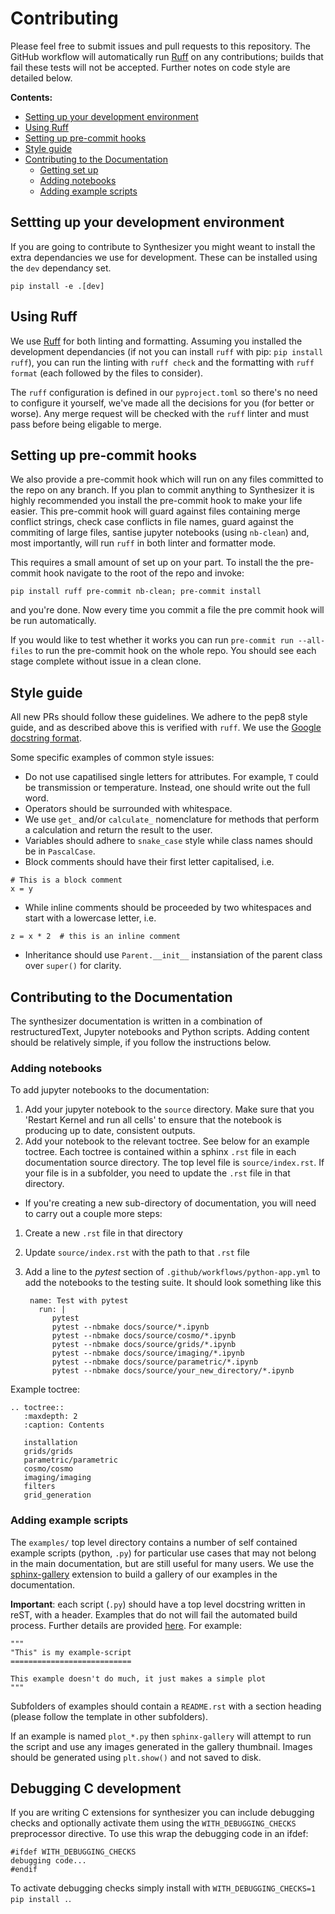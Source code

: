 # Contributing 

Please feel free to submit issues and pull requests to this repository. 
The GitHub workflow will automatically run [Ruff](https://github.com/astral-sh/ruff) on any contributions; builds that fail these tests will not be accepted. Further notes on code style are detailed below.

**Contents:**
- [Setting up your development environment](#setting-up-your-development-environment)
- [Using Ruff](#using-ruff)
- [Setting up pre-commit hooks](#setting-up-pre-commit-hooks)
- [Style guide](#style-guide)
- [Contributing to the Documentation](#contributing-to-the-documentation)
    - [Getting set up](#getting-set-up)
    - [Adding notebooks](#adding-notebooks)
    - [Adding example scripts](#adding-example-scripts)
    
## Settting up your development environment

If you are going to contribute to Synthesizer you might weant to install the extra dependancies we use for development. These can be installed using the `dev` dependancy set.

    pip install -e .[dev]
    
## Using Ruff

We use [Ruff](https://github.com/astral-sh/ruff) for both linting and formatting. Assuming you installed the development dependancies (if not you can install `ruff` with pip: `pip install ruff`), you can run the linting with `ruff check` and the formatting with `ruff format` (each followed by the files to consider).

The `ruff` configuration is defined in our `pyproject.toml` so there's no need to configure it yourself, we've made all the decisions for you (for better or worse). Any merge request will be checked with the `ruff` linter and must pass before being eligable to merge.

## Setting up pre-commit hooks

We also provide a pre-commit hook which will run on any files committed to the repo on any branch. If you plan to commit anything to Synthesizer it is highly recommended you install the pre-commit hook to make your life easier. This pre-commit hook will guard against files containing merge conflict strings, check case conflicts in file names, guard against the commiting of large files, santise jupyter notebooks (using `nb-clean`) and, most importantly, will run `ruff` in both linter and formatter mode.

This requires a small amount of set up on your part. To install the the pre-commit hook navigate to the root of the repo and invoke:
```
pip install ruff pre-commit nb-clean; pre-commit install
```

and you're done. Now every time you commit a file the pre commit hook will be run automatically.

If you would like to test whether it works you can run `pre-commit run --all-files` to run the pre-commit hook on the whole repo. You should see each stage complete without issue in a clean clone.


## Style guide
All new PRs should follow these guidelines. We adhere to the pep8 style guide, and as described above this is verified with `ruff`. We use the [Google docstring format](https://google.github.io/styleguide/pyguide.html#s3.8-comments-and-docstrings).

Some specific examples of common style issues:
- Do not use capatilised single letters for attributes. For example, `T` could be transmission or temperature. Instead, one should write out the full word.
- Operators should be surrounded with whitespace.
- We use `get_` and/or `calculate_` nomenclature for methods that perform a calculation and return the result to the user.
- Variables should adhere to `snake_case` style while class names should be in `PascalCase`.
- Block comments should have their first letter capitalised, i.e.
```
# This is a block comment
x = y
```
- While inline comments should be proceeded by two whitespaces and start with a lowercase letter, i.e.
```
z = x * 2  # this is an inline comment
```
- Inheritance should use `Parent.__init__` instansiation of the parent class over `super()` for clarity.

## Contributing to the Documentation
The synthesizer documentation is written in a combination of restructuredText, Jupyter notebooks and Python scripts. 
Adding content should be relatively simple, if you follow the instructions below.

### Adding notebooks
To add jupyter notebooks to the documentation:

1. Add your jupyter notebook to the `source` directory. Make sure that you 'Restart Kernel and run all cells' to ensure that the notebook is producing up to date, consistent outputs.
2. Add your notebook to the relevant toctree. See below for an example toctree. Each toctree is contained within a sphinx `.rst` file in each documentation source directory. The top level file is `source/index.rst`. If your file is in a subfolder, you need to update the `.rst` file in that directory.

- If you're creating a new sub-directory of documentation, you will need to carry out a couple more steps:
1. Create a new `.rst` file in that directory
2. Update `source/index.rst` with the path to that `.rst` file
3. Add a line to the *pytest* section of `.github/workflows/python-app.yml` to add the notebooks to the testing suite. It should look something like this
  
        name: Test with pytest
          run: |
             pytest
             pytest --nbmake docs/source/*.ipynb
             pytest --nbmake docs/source/cosmo/*.ipynb
             pytest --nbmake docs/source/grids/*.ipynb
             pytest --nbmake docs/source/imaging/*.ipynb
             pytest --nbmake docs/source/parametric/*.ipynb
             pytest --nbmake docs/source/your_new_directory/*.ipynb

Example toctree:

    .. toctree::
       :maxdepth: 2
       :caption: Contents
    
       installation
       grids/grids
       parametric/parametric
       cosmo/cosmo
       imaging/imaging
       filters
       grid_generation

### Adding example scripts

The `examples/` top level directory contains a number of self contained example scripts (python, `.py`) for particular use cases that may not belong in the main documentation, but are still useful for many users. We use the [sphinx-gallery](https://sphinx-gallery.github.io/stable/index.html) extension to build a gallery of our examples in the documentation.

**Important**: each script (`.py`) should have a top level docstring written in reST, with a header. Examples that do not will fail the automated build process. Further details are provided [here](https://sphinx-gallery.github.io/stable/syntax.html). For example:

    """
    "This" is my example-script
    ===========================

    This example doesn't do much, it just makes a simple plot
    """


Subfolders of examples should contain a `README.rst` with a section heading (please follow the template in other subfolders).

If an example is named `plot_*.py` then `sphinx-gallery` will attempt to run the script and use any images generated in the gallery thumbnail. Images should be generated using `plt.show()` and not saved to disk.

## Debugging C development

If you are writing C extensions for synthesizer you can include debugging checks and optionally activate them using the `WITH_DEBUGGING_CHECKS` preprocessor directive. To use this wrap the debugging code in an ifdef:

```
#ifdef WITH_DEBUGGING_CHECKS
debugging code...
#endif
```

To activate debugging checks simply install with `WITH_DEBUGGING_CHECKS=1 pip install .`.
